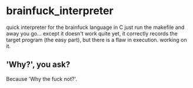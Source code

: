 # brainfuck_interpreter
quick interpreter for the brainfuck language in C
just run the makefile and away you go...
except it doesn't work quite yet, it correctly records the target program (the easy part), but there is a flaw in execution.
working on it.

## 'Why?', you ask?
Because 'Why the fuck not?'.
